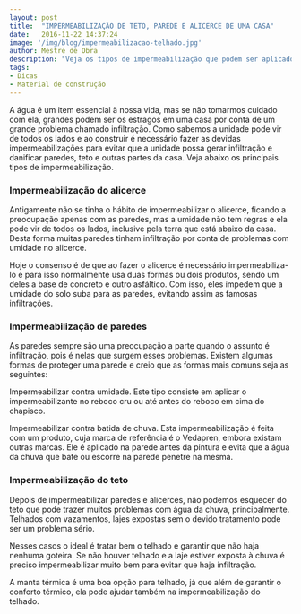 ```yaml
---
layout: post
title:  "IMPERMEABILIZAÇÃO DE TETO, PAREDE E ALICERCE DE UMA CASA"
date:   2016-11-22 14:37:24
image: '/img/blog/impermeabilizacao-telhado.jpg'
author: Mestre de Obra
description: "Veja os tipos de impermeabilização que podem ser aplicados a teto, parede e alicerce de uma casa. Produtos usados e exemplos desses tipos de impermeabilização."
tags:
- Dicas
- Material de construção
---
```


A água é um item essencial à nossa vida, mas se não tomarmos cuidado com ela, grandes podem ser os estragos em uma casa por conta de um grande problema chamado infiltração. Como sabemos a unidade pode vir de todos os lados e ao construir é necessário fazer as devidas impermeabilizações para evitar que a unidade possa gerar infiltração e danificar paredes, teto e outras partes da casa.
Veja abaixo os principais tipos de impermeabilização.

### Impermeabilização do alicerce

Antigamente não se tinha o hábito de impermeabilizar o alicerce, ficando a preocupação apenas com as paredes, mas a umidade não tem regras e ela pode vir de todos os lados, inclusive pela terra que está abaixo da casa. Desta forma muitas paredes tinham infiltração por conta de problemas com umidade no alicerce.

Hoje o consenso é de que ao fazer o alicerce é necessário impermeabiliza-lo e para isso normalmente usa duas formas ou dois produtos, sendo um deles a base de concreto e outro asfáltico. Com isso, eles impedem que a umidade do solo suba para as paredes, evitando assim as famosas infiltrações.

### Impermeabilização de paredes

As paredes sempre são uma preocupação a parte quando o assunto é infiltração, pois é nelas que surgem esses problemas. Existem algumas formas de proteger uma parede e creio que as formas mais comuns seja as seguintes:

Impermeabilizar contra umidade. Este tipo consiste em aplicar o impermeabilizante no reboco cru ou até antes do reboco em cima do chapisco.

Impermeabilizar contra batida de chuva. Esta impermeabilização é feita com um produto, cuja marca de referência é o Vedapren, embora existam outras marcas. Ele é aplicado na parede antes da pintura e evita que a água da chuva que bate ou escorre na parede penetre na mesma.

### Impermeabilização do teto

Depois de impermeabilizar paredes e alicerces, não podemos esquecer do teto que pode trazer muitos problemas com água da chuva, principalmente. Telhados com vazamentos, lajes expostas sem o devido tratamento pode ser um problema sério.

Nesses casos o ideal é tratar bem o telhado e garantir que não haja nenhuma goteira. Se não houver telhado e a laje estiver exposta à chuva é preciso impermeabilizar muito bem para evitar que haja infiltração.

A manta térmica é uma boa opção para telhado, já que além de garantir o conforto térmico, ela pode ajudar também na impermeabilização do telhado.